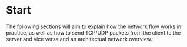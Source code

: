 # Start

The following sections will aim to explain how the network flow works in practice, as well as how to send TCP/UDP packets from the client to the server and vice versa and an architectual network overview.


